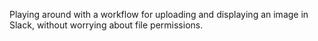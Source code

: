 Playing around with a workflow for uploading and displaying an image in Slack, without worrying about file permissions.
